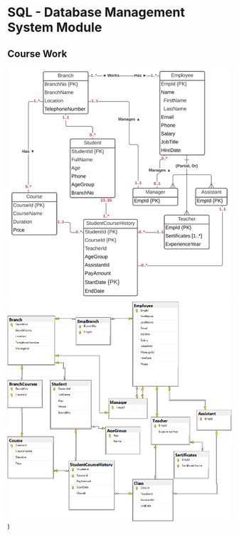 # SQL - Database Management System Module

## Course Work

![Diagram](diagram.svg)
![Relational-model](relational-model.png))
  